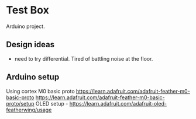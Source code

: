 # Test Box

Arduino project.


## Design ideas

- need to try differential.  Tired of battling noise at the floor.


## Arduino setup

Using cortex M0 basic proto
https://learn.adafruit.com/adafruit-feather-m0-basic-proto
 https://learn.adafruit.com/adafruit-feather-m0-basic-proto/setup
OLED setup - https://learn.adafruit.com/adafruit-oled-featherwing/usage


